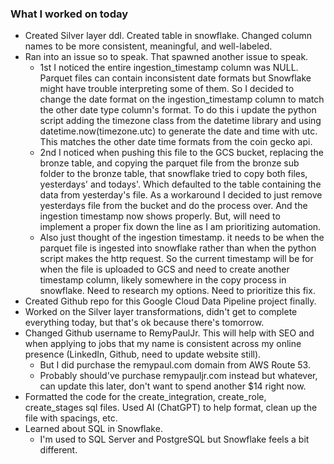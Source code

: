### **What I worked on today**
- Created Silver layer ddl. Created table in snowflake. Changed column names to be more consistent, meaningful, and well-labeled.
- Ran into an issue so to speak. That spawned another issue to speak.
	- 1st I noticed the entire ingestion_timestamp column was NULL. Parquet files can contain inconsistent date formats but Snowflake might have trouble interpreting some of them. So I decided to change the date format on the ingestion_timestamp column to match the other date type column's format. To do this i update the python script adding the timezone class from the datetime library and using datetime.now(timezone.utc) to generate the date and time with utc. This matches the other date time formats from the coin gecko api.
	- 2nd I noticed when pushing this file to the GCS bucket, replacing the bronze table, and copying the parquet file from the bronze sub folder to the bronze table, that snowflake tried to copy both files, yesterdays' and todays'. Which defaulted to the table containing the data from yesterday's file. As a workaround I decided to just remove yesterdays file from the bucket and do the process over. And the ingestion timestamp now shows properly. But, will need to implement a proper fix down the line as I am prioritizing automation.
	- Also just thought of the ingestion timestamp. it needs to be when the parquet file is ingested into snowflake rather than when the python script makes the http request. So the current timestamp will be for when the file is uploaded to GCS and need to create another timestamp column, likely somewhere in the copy process in snowflake. Need to research my options.  Need to prioritize this fix.
- Created Github repo for this Google Cloud Data Pipeline project finally.
- Worked on the Silver layer transformations, didn't get to complete everything today, but that's ok because there's tomorrow.
- Changed Github username to RemyPaulJr. This will help with SEO and when applying to jobs that my name is consistent across my online presence (LinkedIn, Github, need to update website still).
	- But I did purchase the remypaul.com domain from AWS Route 53.
	- Probably should've purchase remypauljr.com instead but whatever, can update this later, don't want to spend another $14 right now.
- Formatted the code for the create_integration, create_role, create_stages sql files. Used AI (ChatGPT) to help format, clean up the file with spacings, etc.
- Learned about SQL in Snowflake.
	- I'm used to SQL Server and PostgreSQL but Snowflake feels a bit different.
